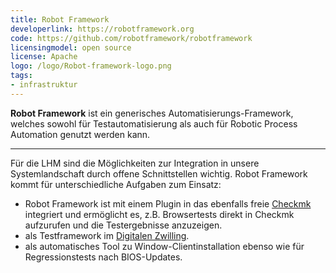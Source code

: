 ```yaml
---
title: Robot Framework
developerlink: https://robotframework.org
code: https://github.com/robotframework/robotframework
licensingmodel: open source
license: Apache
logo: /logo/Robot-framework-logo.png
tags:
- infrastruktur
---
```

__Robot Framework__ ist ein generisches Automatisierungs-Framework, welches sowohl für Testautomatisierung als auch für Robotic Process Automation genutzt werden kann.

---

Für die LHM sind die Möglichkeiten zur Integration in unsere Systemlandschaft durch offene Schnittstellen wichtig.
Robot Framework kommt für unterschiedliche Aufgaben zum Einsatz:

* Robot Framework ist mit einem Plugin in das ebenfalls freie [Checkmk](checkmk) integriert und ermöglicht es, z.B. Browsertests direkt in Checkmk aufzurufen und die Testergebnisse anzuzeigen.
* als Testframework im [Digitalen Zwilling](https://muenchen.digital/projekte/digitaler-zwilling.html).
* als automatisches Tool zu Window-Clientinstallation ebenso wie für Regressionstests nach BIOS-Updates.
